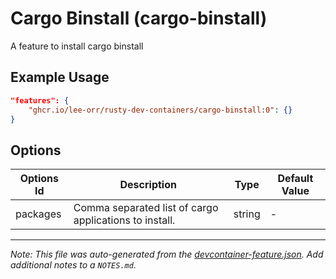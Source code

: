
# Cargo Binstall (cargo-binstall)

A feature to install cargo binstall

## Example Usage

```json
"features": {
    "ghcr.io/lee-orr/rusty-dev-containers/cargo-binstall:0": {}
}
```

## Options

| Options Id | Description | Type | Default Value |
|-----|-----|-----|-----|
| packages | Comma separated list of cargo applications to install. | string | - |



---

_Note: This file was auto-generated from the [devcontainer-feature.json](https://github.com/lee-orr/rusty-dev-containers/blob/main/src/cargo-binstall/devcontainer-feature.json).  Add additional notes to a `NOTES.md`._
